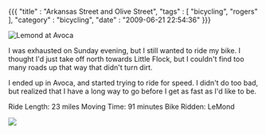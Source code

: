 {{{ "title" : "Arkansas Street and Olive Street", "tags" : [ "bicycling", "rogers" ], "category" : "bicycling", "date" : "2009-06-21 22:54:36" }}}

![Lemond at Avoca](https://s3.amazonaws.com/mark-ott-info/images/blog/2009/06/lemond_at_avoca_photo0263.jpg)

I was exhausted on Sunday evening, but I still wanted to ride my bike.  I thought I'd just take off north towards Little Flock, but I couldn't find too many roads up that way that didn't turn dirt.

I ended up in Avoca, and started trying to ride for speed.  I didn't do too bad, but realized that I have a long way to go before I get as fast as I'd like to be.

Ride Length: 23 miles
Moving Time: 91 minutes
Bike Ridden: LeMond

![](https://s3.amazonaws.com/mark-ott-info/images/blog/2009/06/06-21-2009tporb.jpg)
